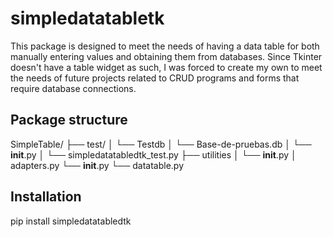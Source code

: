 # simpledatatabletk

This package is designed to meet the needs of having a data table for both manually entering values ​​and obtaining them from databases. Since Tkinter doesn't have a table widget as such, I was forced to create my own to meet the needs of future projects related to CRUD programs and forms that require database connections.

## Package structure
SimpleTable/
├── test/
│ └── Testdb
│   └── Base-de-pruebas.db
│   └── __init__.py
│   └── simpledatatabledtk_test.py
├── utilities
│   └── __init__.py
│    adapters.py
└── __init__.py
└── datatable.py

## Installation
pip install simpledatatabledtk